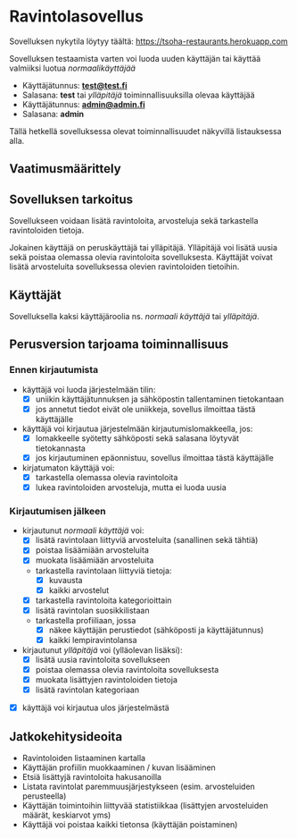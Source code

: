 # Ravintolasovellus

Sovelluksen nykytila löytyy täältä: https://tsoha-restaurants.herokuapp.com

Sovelluksen testaamista varten voi luoda uuden käyttäjän tai käyttää valmiiksi luotua _normaalikäyttäjää_
 - Käyttäjätunnus: **test@test.fi**
 - Salasana: **test**
tai _ylläpitäjä_ toiminnallisuuksilla olevaa käyttäjää
 - Käyttäjätunnus: **admin@admin.fi**
 - Salasana: **admin**

Tällä hetkellä sovelluksessa olevat toiminnallisuudet näkyvillä listauksessa alla.

## Vaatimusmäärittely

## Sovelluksen tarkoitus

Sovellukseen voidaan lisätä ravintoloita, arvosteluja sekä tarkastella ravintoloiden tietoja. 

Jokainen käyttäjä on peruskäyttäjä tai ylläpitäjä. Ylläpitäjä voi lisätä uusia sekä poistaa olemassa olevia ravintoloita sovelluksesta. Käyttäjät voivat lisätä arvosteluita sovelluksessa olevien ravintoloiden tietoihin.

## Käyttäjät

Sovelluksella kaksi käyttäjäroolia ns. _normaali käyttäjä_ tai _ylläpitäjä_.

## Perusversion tarjoama toiminnallisuus

### Ennen kirjautumista

- käyttäjä voi luoda järjestelmään tilin:
  - [x] uniikin käyttäjätunnuksen ja sähköpostin tallentaminen tietokantaan 
  - [x] jos annetut tiedot eivät ole uniikkeja, sovellus ilmoittaa tästä käyttäjälle

- käyttäjä voi kirjautua järjestelmään kirjautumislomakkeella, jos:
  - [x] lomakkeelle syötetty sähköposti sekä salasana löytyvät tietokannasta 
  - [x] jos kirjautuminen epäonnistuu, sovellus ilmoittaa tästä käyttäjälle 

- kirjatumaton käyttäjä voi: 
  - [x] tarkastella olemassa olevia ravintoloita
  - [x] lukea ravintoloiden arvosteluja, mutta ei luoda uusia 

### Kirjautumisen jälkeen

- kirjautunut _normaali käyttäjä_ voi:
  - [x] lisätä ravintolaan liittyviä arvosteluita (sanallinen sekä tähtiä)
  - [x] poistaa lisäämiään arvosteluita 
  - [x] muokata lisäämiään arvosteluita
  - tarkastella ravintolaan liittyviä tietoja:
    - [x] kuvausta
    - [x] kaikki arvostelut
  - [x] tarkastella ravintoloita kategorioittain  
  - [x] lisätä ravintolan suosikkilistaan 
  - tarkastella profiiliaan, jossa
    - [x] näkee käyttäjän perustiedot (sähköposti ja käyttäjätunnus)
    - [x] kaikki lempiravintolansa 

- kirjautunut _ylläpitäjä_ voi (ylläolevan lisäksi):
  - [x] lisätä uusia ravintoloita sovellukseen
  - [x] poistaa olemassa olevia ravintoloita sovelluksesta
  - [x] muokata lisättyjen ravintoloiden tietoja
  - [x] lisätä ravintolan kategoriaan

- [x] käyttäjä voi kirjautua ulos järjestelmästä 

## Jatkokehitysideoita

- Ravintoloiden listaaminen kartalla
- Käyttäjän profiilin muokkaaminen / kuvan lisääminen
- Etsiä lisättyjä ravintoloita hakusanoilla
- Listata ravintolat paremmuusjärjestykseen (esim. arvosteluiden perusteella)
- Käyttäjän toimintoihin liittyvää statistiikkaa (lisättyjen arvosteluiden määrät, keskiarvot yms)
- Käyttäjä voi poistaa kaikki tietonsa (käyttäjän poistaminen)

